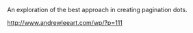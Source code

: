An exploration of the best approach in creating pagination dots.

http://www.andrewleeart.com/wp/?p=111